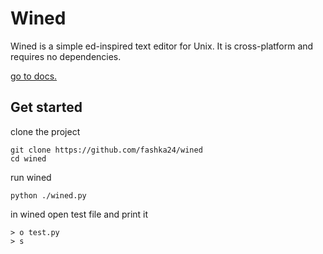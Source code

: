 # Wined

Wined is a simple ed-inspired text editor for Unix. It is cross-platform and requires no dependencies. <p>
[go to docs.](https://github.com/fashka24/wined/docs)

## Get started

clone the project

```shell
git clone https://github.com/fashka24/wined
cd wined
```

run wined

```shell
python ./wined.py
```

in wined open test file and print it

```
> o test.py
> s
```